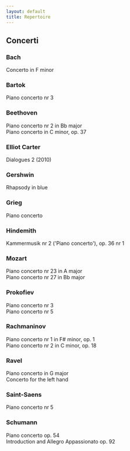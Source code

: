 ```yaml
---
layout: default
title: Repertoire
---
```


<!-- Remember to end line with two spaces to create a line break -->




## Concerti

### Bach
Concerto in F minor
 
### Bartok
Piano concerto nr 3
 
### Beethoven
Piano concerto nr 2 in Bb major  
Piano concerto in C minor, op. 37
 
### Elliot Carter
Dialogues 2 (2010)
 
### Gershwin
Rhapsody in blue
 
### Grieg
Piano concerto
 
### Hindemith
Kammermusik nr 2 ('Piano concerto'), op. 36 nr 1
 
### Mozart
Piano concerto nr 23 in A major  
Piano concerto nr 27 in Bb major
 
### Prokofiev
Piano concerto nr 3  
Piano concerto nr 5
 
### Rachmaninov
Piano concerto nr 1 in F# minor, op. 1  
Piano concerto nr 2 in C minor, op. 18
 
### Ravel
Piano concerto in G major  
Concerto for the left hand
 
### Saint-Saens
Piano concerto nr 5
 
### Schumann
Piano concerto op. 54  
Introduction and Allegro Appassionato op. 92
